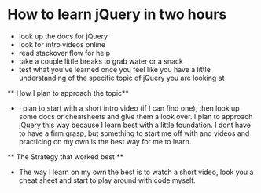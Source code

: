 # How to learn jQuery in two hours
  * look up the docs for jQuery
  * look for intro videos online
  * read stackover flow for help
  * take a couple little breaks to grab water or a snack
  * test what you've learned once you feel like you have a little understanding of the specific topic of jQuery you are looking at

** How I plan to approach the topic**
  * I plan to start with a short intro video (if I can find one), then look up some docs or cheatsheets and give them a look over. I plan to approach jQuery this way because I learn best with a little foundation. I dont have to have a firm grasp, but something to start me off with and videos and practicing on my own is the best way for me to learn.

** The Strategy that worked best **
  * The way I learn on my own the best is to watch a short video, look you a cheat sheet and start to play around with code myself.